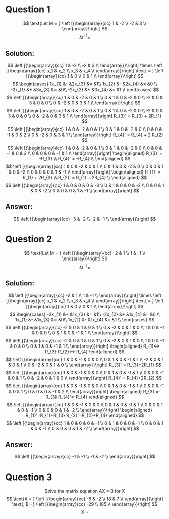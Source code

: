 # Question 1
$$
\text{Let M = }
\left [{\begin{array}{cc}
1 & -2 \\
-2 & 3 \\
\end{array}}\right]
$$
$$
M^{-1} = 
$$

## Solution:
$$
\left [{\begin{array}{cc}
1 & -2 \\
-2 & 3 \\
\end{array}}\right]
\times
\left [{\begin{array}{cc}
x_1 & x_2 \\
x_3 & x_4 \\
\end{array}}\right]
\text{ = }
\left [{\begin{array}{cc}
1 & 0 \\
0 & 1 \\
\end{array}}\right]
$$
$$
\begin{cases}
1x_{1} &- &2x_{3} &= &1\\
1x_{2} &- &2x_{4} &= &0 \\
-2x_{1} &+ &3x_{3} &= &0\\
-2x_{2} &+ &3x_{4} &= &1 \\
\end{cases}
$$
$$
\left [{\begin{array}{cc}
1 & 0 & -2 & 0 & 1 \\
0 & 1 & 0 & -2 & 0 \\
-2 & 0 & 3 & 0 & 0 \\
0 & -2 & 0 & 3 & 1 \\
\end{array}}\right]
$$
$$
\left [{\begin{array}{cc}
1 & 0 & -2 & 0 & 1 \\
0 & 1 & 0 & -2 & 0 \\
-2 & 0 & 3 & 0 & 0 \\
0 & -2 & 0 & 3 & 1 \\
\end{array}}\right]
R_{3}' = R_{3} + 2R_{1}
$$
$$
\left [{\begin{array}{cc}
1 & 0 & -2 & 0 & 1 \\
0 & 1 & 0 & -2 & 0 \\
0 & 0 & -1 & 0 & 2 \\
0 & -2 & 0 & 3 & 1 \\
\end{array}}\right]
R_{4}' = R_{4} + 2 R_{2}
$$
$$
\left [{\begin{array}{cc}
1 & 0 & -2 & 0 & 1 \\
0 & 1 & 0 & -2 & 0 \\
0 & 0 & -1 & 0 & 2 \\
0 & 0 & 0 & -1 & 1 \\
\end{array}}\right]
\begin{aligned}
R_{3}' = -R_{3} \\
R_{4}' = -R_{4} \\
\end{aligned}
$$
$$
\left [{\begin{array}{cc}
1 & 0 & -2 & 0 & 1 \\
0 & 1 & 0 & -2 & 0 \\
0 & 0 & 1 & 0 & -2 \\
0 & 0 & 0 & 1 & -1 \\
\end{array}}\right]
\begin{aligned}
R_{1}' = R_{1} + 2R_{3} \\
R_{2}' = R_{1} + 2R_{4} \\
\end{aligned}
$$
$$
\left [{\begin{array}{cc}
1 & 0 & 0 & 0 & -3 \\
0 & 1 & 0 & 0 & -2 \\
0 & 0 & 1 & 0 & -2 \\
0 & 0 & 0 & 1 & -1 \\
\end{array}}\right]
$$

## Answer:
$$
\left [{\begin{array}{cc}
-3 & -2 \\
-2 & -1 \\
\end{array}}\right]
$$
# Question 2
$$
\text{Let M = }
\left [{\begin{array}{cc}
-2 & 1 \\
1 & -1 \\
\end{array}}\right]
$$
$$
M^{-1} = 
$$

## Solution:
$$
\left [{\begin{array}{cc}
-2 & 1 \\
1 & -1 \\
\end{array}}\right]
\times
\left [{\begin{array}{cc}
x_1 & x_2 \\
x_3 & x_4 \\
\end{array}}\right]
\text{ = }
\left [{\begin{array}{cc}
1 & 0 \\
0 & 1 \\
\end{array}}\right]
$$
$$
\begin{cases}
-2x_{1} &+ &1x_{3} &= &1\\
-2x_{2} &+ &1x_{4} &= &0 \\
1x_{1} &- &1x_{3} &= &0\\
1x_{2} &- &1x_{4} &= &1 \\
\end{cases}
$$
$$
\left [{\begin{array}{cc}
-2 & 0 & 1 & 0 & 1 \\
0 & -2 & 0 & 1 & 0 \\
1 & 0 & -1 & 0 & 0 \\
0 & 1 & 0 & -1 & 1 \\
\end{array}}\right]
$$
$$
\left [{\begin{array}{cc}
-2 & 0 & 1 & 0 & 1 \\
0 & -2 & 0 & 1 & 0 \\
1 & 0 & -1 & 0 & 0 \\
0 & 1 & 0 & -1 & 1 \\
\end{array}}\right]
\begin{aligned}
R_{1}<-> R_{3}
R_{2}<-> R_{4}
\end{aligned}
$$
$$
\left [{\begin{array}{cc}
1 & 0 & -1 & 0 & 0 \\
0 & 1 & 0 & -1 & 1 \\
-2 & 0 & 1 & 0 & 1 \\
0 & -2 & 0 & 1 & 0 \\
\end{array}}\right]
R_{3}' = R_{3}+2R_{1}
$$
$$
\left [{\begin{array}{cc}
1 & 0 & -1 & 0 & 0 \\
0 & 1 & 0 & -1 & 1 \\
0 & 0 & -1 & 0 & 1 \\
0 & -2 & 0 & 1 & 0 \\
\end{array}}\right]
R_{4}' = R_{4}+2R_{2}
$$
$$
\left [{\begin{array}{cc}
1 & 0 & -1 & 0 & 0 \\
0 & 1 & 0 & -1 & 1 \\
0 & 0 & -1 & 0 & 1 \\
0 & 0 & 0 & -1 & 2 \\
\end{array}}\right]
\begin{aligned}
R_{3}'=-R_{3}
R_{4}'=-R_{4}
\end{aligned}
$$
$$
\left [{\begin{array}{cc}
1 & 0 & -1 & 0 & 0 \\
0 & 1 & 0 & -1 & 1 \\
0 & 0 & 1 & 0 & -1 \\
0 & 0 & 0 & 1 & -2 \\
\end{array}}\right]
\begin{aligned}
R_{1}'=R_{1}+R_{3}
R_{2}'=R_{2}+R_{4}
\end{aligned}
$$
$$
\left [{\begin{array}{cc}
1 & 0 & 0 & 0 & -1 \\
0 & 1 & 0 & 0 & -1 \\
0 & 0 & 1 & 0 & -1 \\
0 & 0 & 0 & 1 & -2 \\
\end{array}}\right]
$$
## Answer:
$$
\left [{\begin{array}{cc}
-1 & -1 \\
-1 & -2 \\
\end{array}}\right]
$$

# Question 3
$$
\text{Solve the matrix equation AX = B for X}
$$
$$
\text{A = }
\left [{\begin{array}{cc}
-5 & -2 \\
18 & 7 \\
\end{array}}\right]
\text{, B =}
\left [{\begin{array}{cc}
-29 \\
105 \\
\end{array}}\right]
$$
$$
\text{X = }
$$